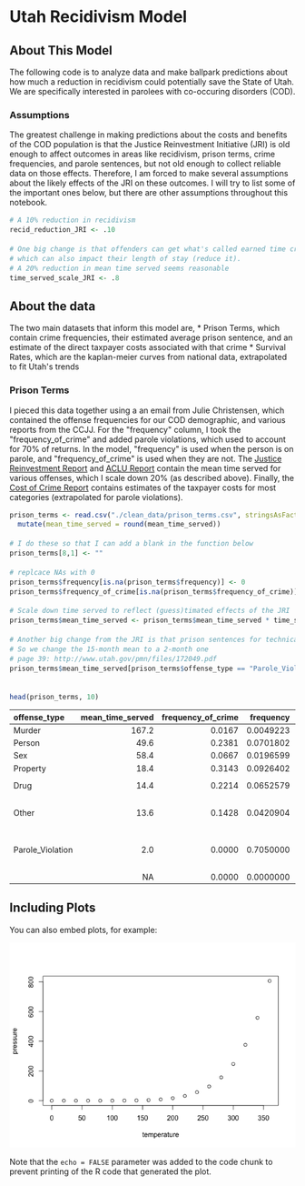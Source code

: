 Utah Recidivism Model
================

About This Model
----------------

The following code is to analyze data and make ballpark predictions about how much a reduction in recidivism could potentially save the State of Utah. We are specifically interested in parolees with co-occuring disorders (COD).

### Assumptions

The greatest challenge in making predictions about the costs and benefits of the COD population is that the Justice Reinvestment Initiative (JRI) is old enough to affect outcomes in areas like recidivism, prison terms, crime frequencies, and parole sentences, but not old enough to collect reliable data on those effects. Therefore, I am forced to make several assumptions about the likely effects of the JRI on these outcomes. I will try to list some of the important ones below, but there are other assumptions throughout this notebook.

``` r
# A 10% reduction in recidivism 
recid_reduction_JRI <- .10

# One big change is that offenders can get what's called earned time credits while incarcerated, 
# which can also impact their length of stay (reduce it).
# A 20% reduction in mean time served seems reasonable
time_served_scale_JRI <- .8
```

About the data
--------------

The two main datasets that inform this model are, \* Prison Terms, which contain crime frequencies, their estimated average prison sentence, and an estimate of the direct taxpayer costs associated with that crime \* Survival Rates, which are the kaplan-meier curves from national data, extrapolated to fit Utah's trends

### Prison Terms

I pieced this data together using a an email from Julie Christensen, which contained the offense frequencies for our COD demographic, and various reports from the CCJJ. For the "frequency" column, I took the "frequency\_of\_crime" and added parole violations, which used to account for 70% of returns. In the model, "frequency" is used when the person is on parole, and "frequency\_of\_crime" is used when they are not. The [Justice Reinvestment Report](http://justice.utah.gov/Documents/CCJJ/Reports/Justice_Reinvestment_Report_2014.pdf) and [ACLU Report](http://www.acluutah.org/criminal-justice/item/download/15_0cfccf37c91e9fb16be4ac2e89ca12f2) contain the mean time served for various offenses, which I scale down 20% (as described above). Finally, the [Cost of Crime Report](http://www.justice.utah.gov/Documents/CCJJ/Cost%20of%20Crime/Utah%20Cost%20of%20Crime%202012%20-%20Methods%20Review%20Cost.pdf) contains estimates of the taxpayer costs for most categories (extrapolated for parole violations).

``` r
prison_terms <- read.csv("./clean_data/prison_terms.csv", stringsAsFactors = FALSE) %>% 
  mutate(mean_time_served = round(mean_time_served))

# I do these so that I can add a blank in the function below
prison_terms[8,1] <- ""

# replcace NAs with 0
prison_terms$frequency[is.na(prison_terms$frequency)] <- 0
prison_terms$frequency_of_crime[is.na(prison_terms$frequency_of_crime)] <- 0

# Scale down time served to reflect (guess)timated effects of the JRI
prison_terms$mean_time_served <- prison_terms$mean_time_served * time_served_scale_JRI

# Another big change from the JRI is that prison sentences for technical violations are capped
# So we change the 15-month mean to a 2-month one
# page 39: http://www.utah.gov/pmn/files/172049.pdf
prison_terms$mean_time_served[prison_terms$offense_type == "Parole_Violation"] <- 2


head(prison_terms, 10)
```

| offense\_type     |  mean\_time\_served|  frequency\_of\_crime|  frequency| assumptions                                |  court\_cost|  police\_cost|
|:------------------|-------------------:|---------------------:|----------:|:-------------------------------------------|------------:|-------------:|
| Murder            |               167.2|                0.0167|  0.0049223| NA                                         |        62037|          4509|
| Person            |                49.6|                0.2381|  0.0701802| NA                                         |         5443|          4509|
| Sex               |                58.4|                0.0667|  0.0196599| NA                                         |         5443|          4509|
| Property          |                18.4|                0.3143|  0.0926402| NA                                         |         2284|           880|
| Drug              |                14.4|                0.2214|  0.0652579| includes posession                         |         2284|           880|
| Other             |                13.6|                0.1428|  0.0420904| weapons and driving and other              |         2284|           880|
| Parole\_Violation |                 2.0|                0.0000|  0.7050000| court and police costs similar to property |         2284|           880|
|                   |                  NA|                0.0000|  0.0000000| NA                                         |           NA|            NA|

Including Plots
---------------

You can also embed plots, for example:

![](Utah_recidivism_model_files/figure-markdown_github/pressure-1.png)

Note that the `echo = FALSE` parameter was added to the code chunk to prevent printing of the R code that generated the plot.
